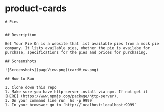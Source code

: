 # product-cards
    # Pies


    ## Description 

    Get Your Pie On is a website that list available pies from a mock pie company. It lists available pies, whether the pie is availabe for purchase, specifications for the pies and prices for purchasing.
    
    ## Screenshots

    ![Screenshots](pageView.png)(cardView.png)

    ## How to Run 
    
    1. Clone down this repo
    1. Make sure you have http-server install via npm. If not get it [HERE] (https://www.npmjs.com/package/http-server).
    1. On your command line run `hs -p 9999`
    1. In your browswer go to `http://localhost:localhost:9999`